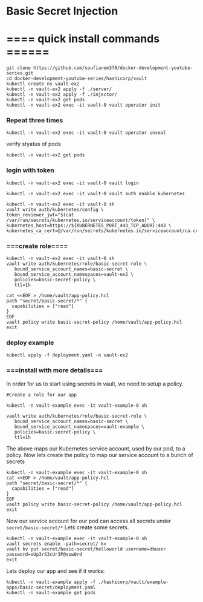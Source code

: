 # Basic Secret Injection

# ==== quick install commands ======

```
git clone https://github.com/soufianem370/docker-development-youtube-series.git
cd docker-development-youtube-series/hashicorp/vault
kubectl create ns vault-ex2
kubectl -n vault-ex2 apply -f ./server/
kubectl -n vault-ex2 apply -f ./injector/
kubectl -n vault-ex2 get pods
kubectl -n vault-ex2 exec -it vault-0 vault operator init
```
### Repeat three times
```
kubectl -n vault-ex2 exec -it vault-0 vault operator unseal
```
verify styatus of pods
```
kubectl -n vault-ex2 get pods
```
### login with token
```
kubectl -n vault-ex2 exec -it vault-0 vault login
````
```
kubectl -n vault-ex2 exec -it vault-0 vault auth enable kubernetes

kubectl -n vault-ex2 exec -it vault-0 sh
vault write auth/kubernetes/config \
token_reviewer_jwt="$(cat /var/run/secrets/kubernetes.io/serviceaccount/token)" \
kubernetes_host=https://${KUBERNETES_PORT_443_TCP_ADDR}:443 \
kubernetes_ca_cert=@/var/run/secrets/kubernetes.io/serviceaccount/ca.crt
```
### ===create role====
```
kubectl -n vault-ex2 exec -it vault-0 sh 
vault write auth/kubernetes/role/basic-secret-role \
   bound_service_account_names=basic-secret \
   bound_service_account_namespaces=vault-ex2 \
   policies=basic-secret-policy \
   ttl=1h
   
cat <<EOF > /home/vault/app-policy.hcl
path "secret/basic-secret/*" {
  capabilities = ["read"]
}
EOF
vault policy write basic-secret-policy /home/vault/app-policy.hcl
exit
```
### deploy example
```
kubectl apply -f deployment.yaml -n vault-ex2
```

### ===install with more details===




In order for us to start using secrets in vault, we need to setup a policy.


```
#Create a role for our app

kubectl -n vault-example exec -it vault-example-0 sh 

vault write auth/kubernetes/role/basic-secret-role \
   bound_service_account_names=basic-secret \
   bound_service_account_namespaces=vault-example \
   policies=basic-secret-policy \
   ttl=1h
```

The above maps our Kubernetes service account, used by our pod, to a policy.
Now lets create the policy to map our service account to a bunch of secrets


```
kubectl -n vault-example exec -it vault-example-0 sh
cat <<EOF > /home/vault/app-policy.hcl
path "secret/basic-secret/*" {
  capabilities = ["read"]
}
EOF
vault policy write basic-secret-policy /home/vault/app-policy.hcl
exit
```

Now our service account for our pod can access all secrets under `secret/basic-secret/*`
Lets create some secrets.


```
kubectl -n vault-example exec -it vault-example-0 sh 
vault secrets enable -path=secret/ kv
vault kv put secret/basic-secret/helloworld username=dbuser password=sUp3rS3cUr3P@ssw0rd
exit
```

Lets deploy our app and see if it works:

```
kubectl -n vault-example apply -f ./hashicorp/vault/example-apps/basic-secret/deployment.yaml
kubectl -n vault-example get pods
```
